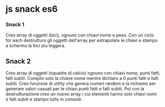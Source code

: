 # js snack es6

### Snack 1

Creo array di oggetti (bici), ognuno con chiavi nome e peso.
Con un ciclo for each destrutturo gli oggetti dell'array per estrapolare le chiavi e stampo a schermo la bici piu leggera.


## Snack 2

Creo array di oggetti (squadre di calcio) ognuno con chiavi nome, punti fatti, falli subiti.
Compilo solo la chiave nome mentre dichiaro a 0 punti fatti e falli subiti.
Creo funzione di utility che genera numeri random e la richiamo per generare valori casuali per le chiavi punti fatti e falli subiti.
Poi con la destrutturazione creo un nuovo array i cui elementi hanno solo chiavi nomi e falli subiti e stampo tutto in console.

